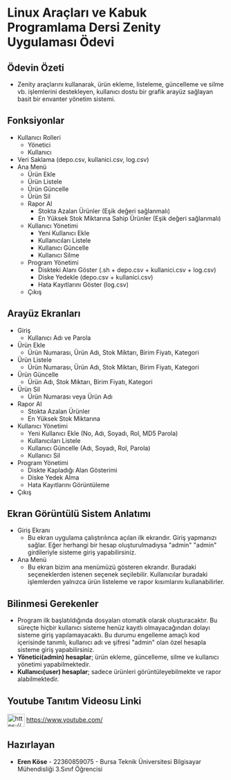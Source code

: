 # Linux Araçları ve Kabuk Programlama Dersi Zenity Uygulaması Ödevi

## Ödevin Özeti
- Zenity araçlarını kullanarak, ürün ekleme, listeleme, güncelleme ve silme vb. işlemlerini destekleyen, kullanıcı dostu bir grafik arayüz sağlayan basit bir envanter yönetim sistemi.

## Fonksiyonlar

- Kullanıcı Rolleri
  - Yönetici
  - Kullanıcı
- Veri Saklama (depo.csv, kullanici.csv, log.csv)
- Ana Menü
  - Ürün Ekle
  - Ürün Listele
  - Ürün Güncelle
  - Ürün Sil
  - Rapor Al
    - Stokta Azalan Ürünler (Eşik değeri sağlanmalı)
    - En Yüksek Stok Miktarına Sahip Ürünler (Eşik değeri sağlanmalı)
  - Kullanıcı Yönetimi
    - Yeni Kullanıcı Ekle
    - Kullanıcıları Listele
    - Kullanıcı Güncelle
    - Kullanıcı Silme
  - Program Yönetimi
    - Diskteki Alanı Göster (.sh + depo.csv + kullanici.csv + log.csv)
    - Diske Yedekle (depo.csv + kullanici.csv)
    - Hata Kayıtlarını Göster (log.csv)
  - Çıkış

## Arayüz Ekranları
- Giriş
  - Kullanıcı Adı ve Parola
- Ürün Ekle
  - Ürün Numarası, Ürün Adı, Stok Miktarı, Birim Fiyatı, Kategori
- Ürün Listele
  - Ürün Numarası, Ürün Adı, Stok Miktarı, Birim Fiyatı, Kategori
- Ürün Güncelle
  - Ürün Adı, Stok Miktarı, Birim Fiyatı, Kategori
- Ürün Sil
  - Ürün Numarası veya Ürün Adı
- Rapor Al
  - Stokta Azalan Ürünler
  -  En Yüksek Stok Miktarına
- Kullanıcı Yönetimi
  - Yeni Kullanıcı Ekle (No, Adı, Soyadı, Rol, MD5 Parola)
  -  Kullanıcıları Listele
  -  Kullanıcı Güncelle (Adı, Soyadı, Rol, Parola)
  -  Kullanıcı Sil
- Program Yönetimi
  - Diskte Kapladığı Alan Gösterimi
  -  Diske Yedek Alma
  -   Hata Kayıtlarını Görüntüleme
- Çıkış

## Ekran Görüntülü Sistem Anlatımı
- Giriş Ekranı
  -  Bu ekran uygulama çalıştırılınca açılan ilk ekrandır. Giriş yapmanızı sağlar. Eğer herhangi bir hesap oluşturulmadıysa "admin" "admin" girdileriyle sisteme giriş yapabilirsiniz.
- Ana Menü
  - Bu ekran bizim ana menümüzü gösteren ekrandır. Buradaki seçeneklerden istenen seçenek seçilebilir. Kullanıcılar buradaki işlemlerden yalnızca ürün listeleme ve rapor kısımlarını kullanabilirler.

## Bilinmesi Gerekenler
- Program ilk başlatıldığında dosyaları otomatik olarak oluşturacaktır. Bu süreçte hiçbir kullanıcı sisteme henüz kayıtlı olmayacağından dolayı sisteme giriş yapılamayacaktı. Bu durumu engelleme amaçlı kod içerisinde tanımlı, kullanıcı adı ve şifresi "admin" olan özel hesapla sisteme giriş yapabilirsiniz.
- **Yönetici(admin) hesaplar**; ürün ekleme, güncelleme, silme ve kullanıcı yönetimi yapabilmektedir.
- **Kullanıcı(user) hesaplar**; sadece ürünleri görüntüleyebilmekte ve rapor alabilmektedir.

## Youtube Tanıtım Videosu Linki
<a href="https://www.youtube.com/c/https://www.youtube.com/" target="blank"><img align="center" src="https://raw.githubusercontent.com/rahuldkjain/github-profile-readme-generator/master/src/images/icons/Social/youtube.svg" alt="https://www.youtube.com/" height="30" width="40" /></a> https://www.youtube.com/

## Hazırlayan
- **Eren Köse** - 22360859075 - Bursa Teknik Üniversitesi Bilgisayar Mühendisliği 3.Sınıf Öğrencisi
